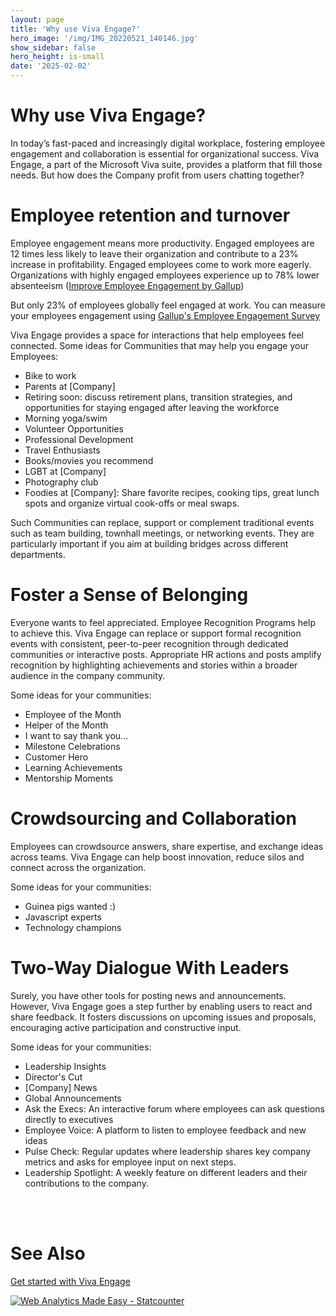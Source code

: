 ```yaml
---
layout: page
title: 'Why use Viva Engage?'
hero_image: '/img/IMG_20220521_140146.jpg'
show_sidebar: false
hero_height: is-small
date: '2025-02-02'
---
```


<!-- Google tag (gtag.js) -->
<script async src="https://www.googletagmanager.com/gtag/js?id=G-NDDFG3RZTJ"></script>
<script>
  window.dataLayer = window.dataLayer || [];
  function gtag(){dataLayer.push(arguments);}
  gtag('js', new Date());

  gtag('config', 'G-NDDFG3RZTJ');
</script>


# Why use Viva Engage?

In today’s fast-paced and increasingly digital workplace, fostering employee engagement and collaboration is essential for organizational success. Viva Engage, a part of the Microsoft Viva suite, provides a platform that fill those needs. But how does the Company profit from users chatting together?


# Employee retention and turnover

Employee engagement means more productivity. Engaged employees are 12 times less likely to leave their organization and contribute to a 23% increase in profitability. Engaged employees come to work more eagerly. Organizations with highly engaged employees experience up to 78%
lower absenteeism ([Improve Employee Engagement by Gallup](https://www.gallup.com/workplace/285674/improve-employee-engagement-workplace.aspx)) 

But only 23% of employees globally feel engaged at work. You can measure your employees engagement using [Gallup's Employee Engagement Survey](https://www.gallup.com/q12/)

Viva Engage provides a space for interactions that help employees feel connected. Some ideas for Communities that may help you engage your Employees:

* Bike to work
* Parents at [Company]
* Retiring soon: discuss retirement plans, transition strategies, and opportunities for staying engaged after leaving the workforce
* Morning yoga/swim
* Volunteer Opportunities
* Professional Development
* Travel Enthusiasts
* Books/movies you recommend
* LGBT at [Company]
* Photography club
* Foodies at [Company]: Share favorite recipes, cooking tips, great lunch spots and organize virtual cook-offs or meal swaps.

Such Communities can replace, support or complement traditional events such as team building, townhall meetings, or networking events. They are particularly important if you aim at building bridges across different departments.



# Foster a Sense of Belonging

Everyone wants to feel appreciated. Employee Recognition Programs help to achieve this. Viva Engage can replace or support formal recognition events with consistent, peer-to-peer recognition through dedicated communities or interactive posts.
Appropriate HR actions and posts amplify recognition by highlighting achievements and stories within a broader audience in the company community.

Some ideas for your communities:
* Employee of the Month
* Helper of the Month
* I want to say thank you...
* Milestone Celebrations
* Customer Hero
* Learning Achievements
* Mentorship Moments


# Crowdsourcing and Collaboration

Employees can crowdsource answers, share expertise, and exchange ideas across teams. Viva Engage can help boost innovation, reduce silos and connect across the organization.

Some ideas for your communities:

* Guinea pigs wanted :)
* Javascript experts
* Technology champions


# Two-Way Dialogue With Leaders

Surely, you have other tools for posting news and announcements. However, Viva Engage goes a step further by enabling users to react and share feedback. It fosters discussions on upcoming issues and proposals, encouraging active participation and constructive input.

Some ideas for your communities:

* Leadership Insights
* Director's Cut
* [Company] News
* Global Announcements
* Ask the Execs: An interactive forum where employees can ask questions directly to executives
* Employee Voice: A platform to listen to employee feedback and new ideas
* Pulse Check: Regular updates where leadership shares key company metrics and asks for employee input on next steps.
* Leadership Spotlight: A weekly feature on different leaders and their contributions to the company.


<br/><br/>

# See Also

[Get started with Viva Engage](https://support.microsoft.com/en-us/topic/get-started-with-viva-engage-729f9fce-3aa6-4478-888c-a1543918c284)




<!-- Default Statcounter code for whyvivaplusteams
https://powershellscripts.github.io/articles/en/Viva/whyviva/
-->
<script type="text/javascript">
var sc_project=13085848; 
var sc_invisible=1; 
var sc_security="4c9b32e5"; 
var sc_client_storage="disabled"; 
</script>
<script type="text/javascript"
src="https://www.statcounter.com/counter/counter.js"
async></script>
<noscript><div class="statcounter"><a title="Web Analytics
Made Easy - Statcounter" href="https://statcounter.com/"
target="_blank"><img class="statcounter"
src="https://c.statcounter.com/13085848/0/4c9b32e5/1/"
alt="Web Analytics Made Easy - Statcounter"
referrerPolicy="no-referrer-when-downgrade"></a></div></noscript>
<!-- End of Statcounter Code -->